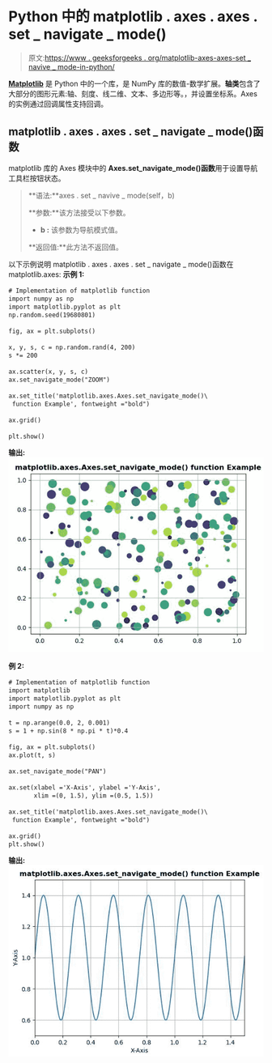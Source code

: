 # Python 中的 matplotlib . axes . axes . set _ navigate _ mode()

> 原文:[https://www . geeksforgeeks . org/matplotlib-axes-axes-set _ navive _ mode-in-python/](https://www.geeksforgeeks.org/matplotlib-axes-axes-set_navigate_mode-in-python/)

**[Matplotlib](https://www.geeksforgeeks.org/python-introduction-matplotlib/)** 是 Python 中的一个库，是 NumPy 库的数值-数学扩展。**轴类**包含了大部分的图形元素:轴、刻度、线二维、文本、多边形等。，并设置坐标系。Axes 的实例通过回调属性支持回调。

## matplotlib . axes . axes . set _ navigate _ mode()函数

matplotlib 库的 Axes 模块中的 **Axes.set_navigate_mode()函数**用于设置导航工具栏按钮状态。

> **语法:**axes . set _ navive _ mode(self，b)
> 
> **参数:**该方法接受以下参数。
> 
> *   **b :** 该参数为导航模式值。
> 
> **返回值:**此方法不返回值。

以下示例说明 matplotlib . axes . axes . set _ navigate _ mode()函数在 matplotlib.axes:
**示例 1:**

```
# Implementation of matplotlib function
import numpy as np
import matplotlib.pyplot as plt
np.random.seed(19680801)

fig, ax = plt.subplots()

x, y, s, c = np.random.rand(4, 200)
s *= 200

ax.scatter(x, y, s, c)
ax.set_navigate_mode("ZOOM")

ax.set_title('matplotlib.axes.Axes.set_navigate_mode()\
 function Example', fontweight ="bold")

ax.grid()

plt.show()
```

**输出:**
![](img/aa97755031246e65d498c968ee5c3548.png)

**例 2:**

```
# Implementation of matplotlib function
import matplotlib
import matplotlib.pyplot as plt
import numpy as np

t = np.arange(0.0, 2, 0.001)
s = 1 + np.sin(8 * np.pi * t)*0.4

fig, ax = plt.subplots()
ax.plot(t, s)

ax.set_navigate_mode("PAN")

ax.set(xlabel ='X-Axis', ylabel ='Y-Axis', 
       xlim =(0, 1.5), ylim =(0.5, 1.5))

ax.set_title('matplotlib.axes.Axes.set_navigate_mode()\
 function Example', fontweight ="bold")

ax.grid()
plt.show()
```

**输出:**
![](img/09c5b2c9de6f857e9b10de093ea6f225.png)